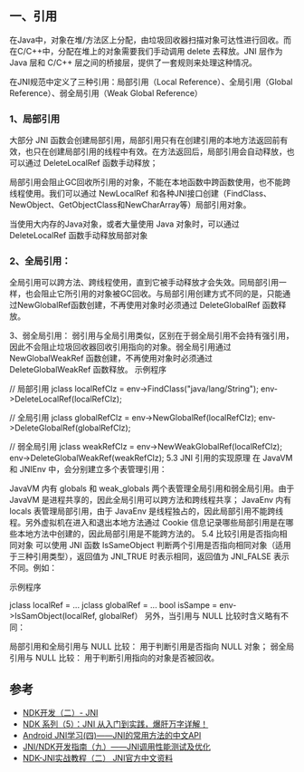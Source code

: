 ## 一、引用

在Java中，对象在堆/方法区上分配，由垃圾回收器扫描对象可达性进行回收。而在C/C++中，分配在堆上的对象需要我们手动调用 delete 去释放。JNI 层作为 Java 层和 C/C++ 层之间的桥接层，提供了一套规则来处理这种情况。

在JNI规范中定义了三种引用：局部引用（Local Reference）、全局引用（Global Reference）、弱全局引用（Weak Global Reference）

### 1、局部引用

大部分 JNI 函数会创建局部引用，局部引用只有在创建引用的本地方法返回前有效，也只在创建局部引用的线程中有效。在方法返回后，局部引用会自动释放，也可以通过 DeleteLocalRef 函数手动释放；

局部引用会阻止GC回收所引用的对象，不能在本地函数中跨函数使用，也不能跨线程使用。我们可以通过 NewLocalRef 和各种JNI接口创建（FindClass、NewObject、GetObjectClass和NewCharArray等）局部引用对象。

当使用大内存的Java对象，或者大量使用 Java 对象时，可以通过 DeleteLocalRef 函数手动释放局部对象





### 2、全局引用： 

全局引用可以跨方法、跨线程使用，直到它被手动释放才会失效。同局部引用一样，也会阻止它所引用的对象被GC回收。与局部引用创建方式不同的是，只能通过NewGlobalRef函数创建，不再使用对象时必须通过 DeleteGlobalRef 函数释放。

3、弱全局引用： 弱引用与全局引用类似，区别在于弱全局引用不会持有强引用，因此不会阻止垃圾回收器回收引用指向的对象。弱全局引用通过 NewGlobalWeakRef 函数创建，不再使用对象时必须通过 DeleteGlobalWeakRef 函数释放。
示例程序

// 局部引用
jclass localRefClz = env->FindClass("java/lang/String");
env->DeleteLocalRef(localRefClz);

// 全局引用
jclass globalRefClz = env->NewGlobalRef(localRefClz);
env->DeleteGlobalRef(globalRefClz);

// 弱全局引用
jclass weakRefClz = env->NewWeakGlobalRef(localRefClz);
env->DeleteGlobalWeakRef(weakRefClz);
5.3 JNI 引用的实现原理
在 JavaVM 和 JNIEnv 中，会分别建立多个表管理引用：

JavaVM 内有 globals 和 weak_globals 两个表管理全局引用和弱全局引用。由于 JavaVM 是进程共享的，因此全局引用可以跨方法和跨线程共享；
JavaEnv 内有 locals 表管理局部引用，由于 JavaEnv 是线程独占的，因此局部引用不能跨线程。另外虚拟机在进入和退出本地方法通过 Cookie 信息记录哪些局部引用是在哪些本地方法中创建的，因此局部引用是不能跨方法的。
5.4 比较引用是否指向相同对象
可以使用 JNI 函数 IsSameObject 判断两个引用是否指向相同对象（适用于三种引用类型），返回值为 JNI_TRUE 时表示相同，返回值为 JNI_FALSE 表示不同。例如：

示例程序

jclass localRef = ...
jclass globalRef = ...
bool isSampe = env->IsSamObject(localRef, globalRef）
另外，当引用与 NULL 比较时含义略有不同：

局部引用和全局引用与 NULL 比较： 用于判断引用是否指向 NULL 对象；
弱全局引用与 NULL 比较： 用于判断引用指向的对象是否被回收。


## 参考

- [NDK开发（二）- JNI](https://www.jianshu.com/p/b0260cf9370f)
- [NDK 系列（5）：JNI 从入门到实践，爆肝万字详解！](https://www.jianshu.com/p/5f48a9190d9d)
- [Android JNI学习(四)——JNI的常用方法的中文API](https://www.jianshu.com/p/67081d9b0a9c)
- [JNI/NDK开发指南（九）——JNI调用性能测试及优化](https://blog.csdn.net/xyang81/article/details/44279725)
- [NDK-JNI实战教程（二） JNI官方中文资料 ](https://www.cnblogs.com/jycboy/archive/2016/04/15/5396876.html#quanjujubuyinyong)
